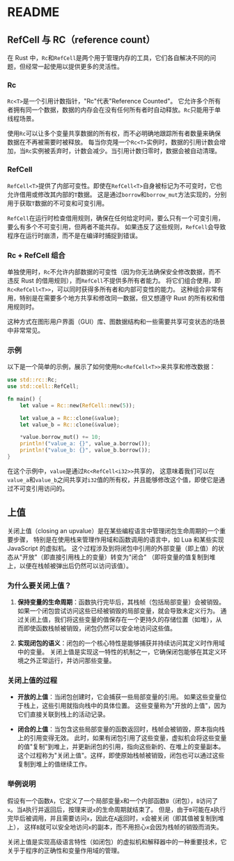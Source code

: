 # README

## RefCell 与 RC（reference count）

在 Rust 中，`Rc`和`RefCell`是两个用于管理内存的工具，它们各自解决不同的问题，但经常一起使用以提供更多的灵活性。

### Rc

`Rc<T>`是一个引用计数指针，"Rc"代表"Reference Counted"。
它允许多个所有者拥有同一个数据，数据的内存会在没有任何所有者时自动释放。`Rc`只能用于单线程场景。

使用`Rc`可以让多个变量共享数据的所有权，而不必明确地跟踪所有者数量来确保数据在不再被需要时被释放。
每当你克隆一个`Rc<T>`实例时，数据的引用计数会增加，当`Rc`实例被丢弃时，计数会减少。当引用计数归零时，数据会被自动清理。

### RefCell

`RefCell<T>`提供了内部可变性。即使在`RefCell<T>`自身被标记为不可变时，它也允许借用或修改其内部的`T`数据。
这是通过`borrow`和`borrow_mut`方法实现的，分别用于获取`T`数据的不可变和可变引用。

`RefCell`在运行时检查借用规则，确保在任何给定时间，要么只有一个可变引用，要么有多个不可变引用，但两者不能共存。
如果违反了这些规则，`RefCell`会导致程序在运行时崩溃，而不是在编译时捕捉到错误。

### Rc + RefCell 组合

单独使用时，`Rc`不允许内部数据的可变性（因为你无法确保安全修改数据，而不违反 Rust 的借用规则），而`RefCell`不提供多所有者能力。
将它们组合使用，即`Rc<RefCell<T>>`，可以同时获得多所有者和内部可变性的能力。
这种组合非常有用，特别是在需要多个地方共享和修改同一数据，但又想遵守 Rust 的所有权和借用规则时。

这种方式在图形用户界面（GUI）库、图数据结构和一些需要共享可变状态的场景中非常常见。

### 示例

以下是一个简单的示例，展示了如何使用`Rc<RefCell<T>>`来共享和修改数据：

```rust
use std::rc::Rc;
use std::cell::RefCell;

fn main() {
    let value = Rc::new(RefCell::new(5));

    let value_a = Rc::clone(&value);
    let value_b = Rc::clone(&value);

    *value.borrow_mut() += 10;
    println!("value_a: {}", value_a.borrow());
    println!("value_b: {}", value_b.borrow());
}
```

在这个示例中，`value`是通过`Rc<RefCell<i32>>`共享的，
这意味着我们可以在`value_a`和`value_b`之间共享对`i32`值的所有权，并且能够修改这个值，即使它是通过不可变引用访问的。

## 上值

关闭上值（closing an upvalue）是在某些编程语言中管理闭包生命周期的一个重要步骤，
特别是在使用栈来管理作用域和函数调用的语言中，如 Lua 和某些实现 JavaScript 的虚拟机。
这个过程涉及到将闭包中引用的外部变量（即上值）的状态从"开放"（即直接引用栈上的变量）转变为"闭合"
（即将变量的值复制到堆上，以便在栈帧被弹出后仍然可以访问该值）。

### 为什么要关闭上值？

1. **保持变量的生命周期**：函数执行完毕后，其栈帧（包括局部变量）会被销毁。
   如果一个闭包尝试访问这些已经被销毁的局部变量，就会导致未定义行为。
   通过关闭上值，我们将这些变量的值保存在一个更持久的存储位置（如堆），从而即使函数栈帧被销毁，闭包仍然可以安全地访问这些值。

2. **实现闭包的语义**：闭包的一个核心特性是能够捕获并持续访问其定义时作用域中的变量。
   关闭上值是实现这一特性的机制之一，它确保闭包能够在其定义环境之外正常运行，并访问那些变量。

### 关闭上值的过程

- **开放的上值**：当闭包创建时，它会捕获一些局部变量的引用。
  如果这些变量位于栈上，这些引用就指向栈中的具体位置。
  这些变量称为"开放的上值"，因为它们直接关联到栈上的活动记录。

- **闭合的上值**：当包含这些局部变量的函数返回时，栈帧会被销毁，原本指向栈上的引用变得无效。
  此时，如果有闭包引用了这些变量，虚拟机会将这些变量的值"复制"到堆上，并更新闭包的引用，指向这些新的、在堆上的变量副本。
  这个过程称为"关闭上值"。这样，即使原始栈帧被销毁，闭包也可以通过这些复制到堆上的值继续工作。

### 举例说明

假设有一个函数`A`，它定义了一个局部变量`x`和一个内部函数`B`（闭包），`B`访问了`x`。当`A`执行并返回后，按理来说`x`的生命周期就结束了。
但是，由于`B`可能在`A`执行完毕后被调用，并且需要访问`x`，因此在`A`返回时，`x`会被关闭（即其值被复制到堆上），
这样`B`就可以安全地访问`x`的副本，而不用担心`x`会因为栈帧的销毁而消失。

关闭上值是实现高级语言特性（如闭包）的虚拟机和解释器中的一种重要技术，它关乎于程序的正确性和变量作用域的管理。
